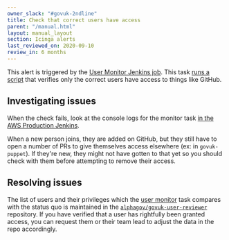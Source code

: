 ```yaml
---
owner_slack: "#govuk-2ndline"
title: Check that correct users have access
parent: "/manual.html"
layout: manual_layout
section: Icinga alerts
last_reviewed_on: 2020-09-10
review_in: 6 months
---
```


This alert is triggered by the [User Monitor Jenkins job][user-monitor-job]. This task [runs a script][repo] that verifies only the correct users have access to things like GitHub.

## Investigating issues

When the check fails, look at the console logs for the monitor task
[in the AWS Production Jenkins][user-monitor-job].

When a new person joins, they are added on GitHub, but they still have to open a number of PRs to give themselves access elsewhere (ex: in `govuk-puppet`).
If they're new, they might not have gotten to that yet so you should check with them before attempting to remove their access.

## Resolving issues

The list of users and their privileges which the [user monitor][user-monitor-job] task compares with the status quo is maintained in the [`alphagov/govuk-user-reviewer`][repo] repository. If you have verified that a user has rightfully been granted access, you can request them or their team lead to adjust the data in the repo accordingly.

[user-monitor-job]: https://deploy.blue.production.govuk.digital/job/user-monitor
[repo]: https://github.com/alphagov/govuk-user-reviewer

